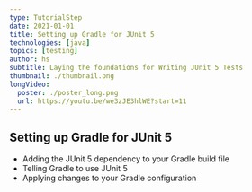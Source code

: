 ```yaml
---
type: TutorialStep
date: 2021-01-01
title: Setting up Gradle for JUnit 5
technologies: [java]
topics: [testing]
author: hs
subtitle: Laying the foundations for Writing JUnit 5 Tests
thumbnail: ./thumbnail.png
longVideo:
  poster: ./poster_long.png
  url: https://youtu.be/we3zJE3hlWE?start=11
---
```


## Setting up Gradle for JUnit 5
- Adding the JUnit 5 dependency to your Gradle build file
- Telling Gradle to use JUnit 5
- Applying changes to your Gradle configuration
